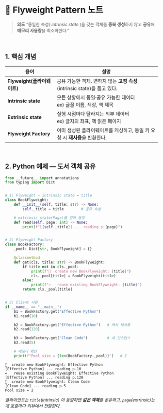 # 🦋 Flyweight Pattern 노트

> **의도**
> “동일한 속성( *intrinsic state* )을 갖는 객체를 **중복 생성**하지 않고 **공유**해 **메모리 사용량**을 최소화한다.”

<br/>

## 1. 핵심 개념

| 용어                    | 설명                                                   |
| --------------------- | ---------------------------------------------------- |
| **Flyweight(플라이웨이트)** | 공유 가능한 객체. 변하지 않는 **고정 속성**(intrinsic state)을 품고 있다. |
| **Intrinsic state**   | 모든 상황에서 동일⁠·⁠공유 가능한 데이터<br/>ex) 글꼴 이름, 색상, 책 제목      |
| **Extrinsic state**   | 실행 시점마다 달라지는 외부 데이터<br/>ex) 글자의 좌표, 책 읽은 페이지         |
| **Flyweight Factory** | 이미 생성된 플라이웨이트를 캐싱하고, 동일 키 요청 시 **재사용**을 반환한다.        |

<br/>

## 2. Python 예제 — **도서 객체 공유**

```python
from __future__ import annotations
from typing import Dict


# 1) Flyweight ─ intrinsic state = title
class BookFlyweight:
    def __init__(self, title: str) -> None:
        self._title = title        # 공유 속성

    # extrinsic state(Page)를 받아 동작
    def read(self, page: int) -> None:
        print(f"[{self._title}] ... reading p.{page}")


# 2) Flyweight Factory
class BookFactory:
    _pool: Dict[str, BookFlyweight] = {}

    @classmethod
    def get(cls, title: str) -> BookFlyweight:
        if title not in cls._pool:
            print(f"📘  create new BookFlyweight: {title}")
            cls._pool[title] = BookFlyweight(title)
        else:
            print(f"↩️   reuse existing BookFlyweight: {title}")
        return cls._pool[title]


# 3) Client 사용
if __name__ == "__main__":
    b1 = BookFactory.get("Effective Python")
    b1.read(10)

    b2 = BookFactory.get("Effective Python")   # 캐시 재사용
    b2.read(120)

    b3 = BookFactory.get("Clean Code")         # 새 인스턴스
    b3.read(5)

    # 메모리 확인
    print(f"Pool size = {len(BookFactory._pool)}")   # 2
```

```
📘  create new BookFlyweight: Effective Python
[Effective Python] ... reading p.10
↩️   reuse existing BookFlyweight: Effective Python
[Effective Python] ... reading p.120
📘  create new BookFlyweight: Clean Code
[Clean Code] ... reading p.5
Pool size = 2
```

*클라이언트는 `title`(intrinsic) 이 동일하면 **같은 객체**를 공유하고,
`page`(extrinsic)는 매 호출마다 외부에서 전달한다.*

<br/>

